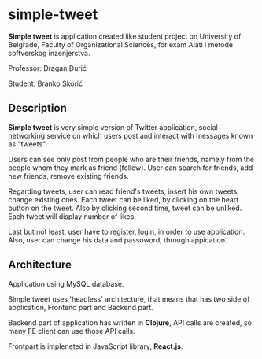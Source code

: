 # simple-tweet

**Simple tweet** is application created like student project on University of Belgrade, Faculty of Organizational Sciences, 
for exam Alati i metode softverskog inzenjerstva.

Professor: Dragan Đurić

Student: Branko Skorić 

## Description
**Simple tweet** is very simple version of Twitter application, social networking service on which users post and 
interact with messages known as "tweets". 

Users can see only post from people who are their friends, namely from the people whom they mark as friend (follow).
User can search for friends, add new friends, remove existing friends.

Regarding tweets, user can read friend's tweets, insert his own tweets, change existing ones.
Each tweet can be liked, by clicking on the heart button on the tweet. Also by clicking second time, tweet can be unliked.
Each tweet will display number of likes.

Last but not least, user have to register, login, in order to use application.
Also, user can change his data and passoword, through appication.

## Architecture

Application using MySQL database.

Simple tweet uses 'headless' architecture, that means that has two side of application, Frontend part and Backend part.

Backend part of application has written in **Clojure**, API calls are created, so many FE client can use those API calls.

Frontpart is impleneted in JavaScript library, **React.js**.


